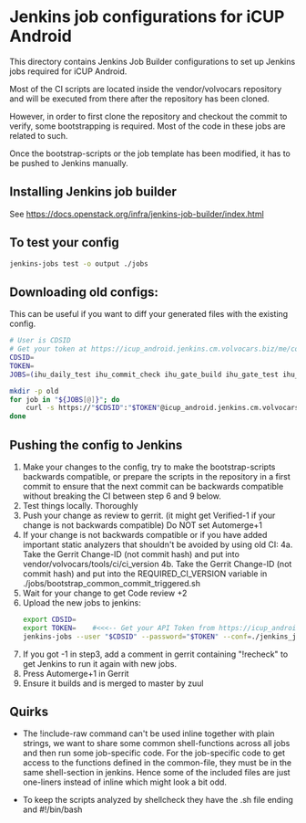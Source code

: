 # Jenkins job configurations for iCUP Android

This directory contains Jenkins Job Builder configurations to set up
Jenkins jobs required for iCUP Android.

Most of the CI scripts are located inside the vendor/volvocars repository 
and will be executed from there after the repository has been cloned.

However, in order to first clone the repository and checkout the commit to verify, 
some bootstrapping is required. Most of the code in these jobs are related to such.

Once the bootstrap-scripts or the job template has been modified, it has to be pushed to Jenkins manually.


## Installing Jenkins job builder

See https://docs.openstack.org/infra/jenkins-job-builder/index.html


## To test your config

```bash
jenkins-jobs test -o output ./jobs
```

## Downloading old configs:

This can be useful if you want to diff your generated files with the existing config.

```bash
# User is CDSID
# Get your token at https://icup_android.jenkins.cm.volvocars.biz/me/configure after logging in
CDSID=
TOKEN=
JOBS=(ihu_daily_test ihu_commit_check ihu_gate_build ihu_gate_test ihu_gate_test_flexray ihu_gate_test_audio ihu_hourly_test ihu_hourly_test_flexray ihu_hourly_test_audio ihu_image_build icup_android_manifest_bump)

mkdir -p old
for job in "${JOBS[@]}"; do
    curl -s https://"$CDSID":"$TOKEN"@icup_android.jenkins.cm.volvocars.biz/job/"$job"/config.xml > old/"$job"
done
```


## Pushing the config to Jenkins

1. Make your changes to the config, try to make the bootstrap-scripts backwards compatible, or prepare the scripts
   in the repository in a first commit to ensure that the next commit can be backwards compatible without breaking
   the CI between step 6 and 9 below.
2. Test things locally. Thoroughly
3. Push your change as review to gerrit. (it might get Verified-1 if your change is not backwards compatible)
   Do NOT set Automerge+1
4. If your change is not backwards compatible or if you have added important static analyzers that shouldn't be avoided by using old CI:
    4a. Take the Gerrit Change-ID (not commit hash) and put into vendor/volvocars/tools/ci/ci_version
    4b. Take the Gerrit Change-ID (not commit hash) and put into the REQUIRED_CI_VERSION variable in ./jobs/bootstrap_common_commit_triggered.sh
5. Wait for your change to get Code review +2
6. Upload the new jobs to jenkins:
    ```bash
    export CDSID=
    export TOKEN=    #<<<-- Get your API Token from https://icup_android.jenkins.cm.volvocars.biz/me/configure
    jenkins-jobs --user "$CDSID" --password="$TOKEN" --conf=./jenkins_jobs.ini update ./jobs
    ```
7. If you got -1 in step3, add a comment in gerrit containing "!recheck" to get Jenkins to run it again with new jobs.
8. Press Automerge+1 in Gerrit
9. Ensure it builds and is merged to master by zuul


## Quirks

* The !include-raw command can't be used inline together with plain strings, we want to 
share some common shell-functions across all jobs and then run some job-specific code.
For the job-specific code to get access to the functions defined in the common-file, they
must be in the same shell-section in jenkins. Hence some of the included files are just one-liners
instead of inline which might look a bit odd. 

* To keep the scripts analyzed by shellcheck they have the .sh file ending and #!/bin/bash
